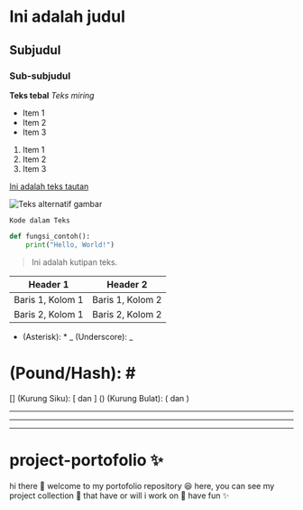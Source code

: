 # Ini adalah judul
## Subjudul
### Sub-subjudul

**Teks tebal**
*Teks miring*

- Item 1
- Item 2
- Item 3

1. Item 1
2. Item 2
3. Item 3

[Ini adalah teks tautan](https://www.contoh.com)

![Teks alternatif gambar](url_gambar.jpg)

`Kode dalam Teks`

```python
def fungsi_contoh():
    print("Hello, World!")
```

> Ini adalah kutipan teks.


| Header 1 | Header 2 |
|----------|----------|
| Baris 1, Kolom 1 | Baris 1, Kolom 2 |
| Baris 2, Kolom 1 | Baris 2, Kolom 2 |

* (Asterisk): \*
_ (Underscore): \_
# (Pound/Hash): \#
[] (Kurung Siku): \[ dan \]
() (Kurung Bulat): \( dan \)

---
___
***



# project-portofolio ✨

hi there 🙌
welcome to my portofolio repository 😆
here, you can see my project collection 👀
that have or will i work on 📖
have fun ✨

